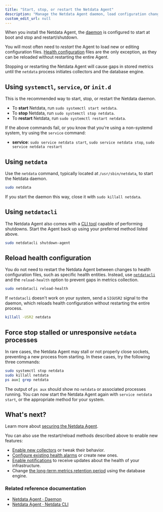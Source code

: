 ```yaml
---
title: "Start, stop, or restart the Netdata Agent"
description: "Manage the Netdata Agent daemon, load configuration changes, and troubleshoot stuck processes on systemd and non-systemd nodes."
custom_edit_url: null
---
```




When you install the Netdata Agent, the [daemon](/docs/agent/daemon) is configured to start at boot and stop and
restart/shutdown.

You will most often need to _restart_ the Agent to load new or editing configuration files. [Health
configuration](#reload-health-configuration) files are the only exception, as they can be reloaded without restarting
the entire Agent.

Stopping or restarting the Netdata Agent will cause gaps in stored metrics until the `netdata` process initiates
collectors and the database engine.

## Using `systemctl`, `service`, or `init.d`

This is the recommended way to start, stop, or restart the Netdata daemon.

- To **start** Netdata, run `sudo systemctl start netdata`.
- To **stop** Netdata, run `sudo systemctl stop netdata`.
- To **restart** Netdata, run `sudo systemctl restart netdata`.

If the above commands fail, or you know that you're using a non-systemd system, try using the `service` command:

- **service**: `sudo service netdata start`, `sudo service netdata stop`, `sudo service netdata restart`

## Using `netdata`

Use the `netdata` command, typically located at `/usr/sbin/netdata`, to start the Netdata daemon. 

```bash
sudo netdata
```

If you start the daemon this way, close it with `sudo killall netdata`.

## Using `netdatacli`

The Netdata Agent also comes with a [CLI tool](/docs/agent/cli) capable of performing shutdowns. Start the Agent back up
using your preferred method listed above.

```bash
sudo netdatacli shutdown-agent
```

## Reload health configuration

You do not need to restart the Netdata Agent between changes to health configuration files, such as specific health
entities. Instead, use [`netdatacli`](#using-netdatacli) and the `reload-health` option to prevent gaps in metrics
collection.

```bash
sudo netdatacli reload-health
```

If `netdatacli` doesn't work on your system, send a `SIGUSR2` signal to the daemon, which reloads health configuration
without restarting the entire process.

```bash
killall -USR2 netdata
```

## Force stop stalled or unresponsive `netdata` processes

In rare cases, the Netdata Agent may stall or not properly close sockets, preventing a new process from starting. In
these cases, try the following three commands:

```bash
sudo systemctl stop netdata
sudo killall netdata
ps aux| grep netdata
```

The output of `ps aux` should show no `netdata` or associated processes running. You can now start the Netdata Agent
again with `service netdata start`, or the appropriate method for your system.

## What's next?

Learn more about [securing the Netdata Agent](/docs/configure/secure-nodes).

You can also use the restart/reload methods described above to enable new features:

- [Enable new collectors](/docs/collect/enable-configure) or tweak their behavior.
- [Configure existing health alarms](/docs/monitor/configure-alarms) or create new ones.
- [Enable notifications](/docs/monitor/enable-notifications) to receive updates about the health of your
  infrastructure.
- Change [the long-term metrics retention period](/docs/store/change-metrics-storage) using the database engine.

### Related reference documentation

- [Netdata Agent · Daemon](/docs/agent/daemon)
- [Netdata Agent · Netdata CLI](/docs/agent/cli)


